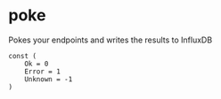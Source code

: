 # poke

Pokes your endpoints and writes the results to InfluxDB


```
const (
	Ok = 0
	Error = 1
	Unknown = -1
)
```

